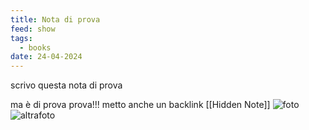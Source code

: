 ```yaml
---
title: Nota di prova
feed: show
tags:
  - books
date: 24-04-2024
---
```

scrivo questa nota di prova

ma è di prova prova!!!
metto anche un backlink [[Hidden Note]]
![foto](../assets/img/fotodifamiglia.jpeg)
![altrafoto](https://alet313.s3.eu-west-3.amazonaws.com/fotoradio/2021/faccilongo_wpp21.avif)

